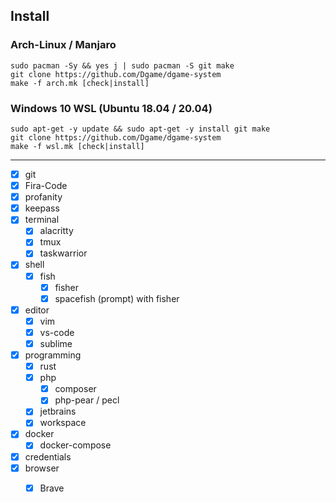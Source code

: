## Install

### Arch-Linux / Manjaro

```make
sudo pacman -Sy && yes j | sudo pacman -S git make
git clone https://github.com/Dgame/dgame-system
make -f arch.mk [check|install]
```

### Windows 10 WSL (Ubuntu 18.04 / 20.04)

```make
sudo apt-get -y update && sudo apt-get -y install git make
git clone https://github.com/Dgame/dgame-system
make -f wsl.mk [check|install]
```

----

 - [x] git
 - [x] Fira-Code
 - [x] profanity
 - [x] keepass
 - [x] terminal
   - [x] alacritty
   - [x] tmux
   - [x] taskwarrior
 - [x] shell
   - [x] fish
     - [x] fisher
     - [x] spacefish (prompt) with fisher
 - [x] editor
   - [x] vim
   - [x] vs-code
   - [x] sublime
 - [x] programming
   - [x] rust
   - [x] php
     - [x] composer
     - [x] php-pear / pecl
   - [x] jetbrains
   - [x] workspace
 - [x] docker
     - [x] docker-compose
 - [x] credentials
 - [x] browser
     - [x] Brave

